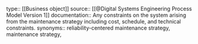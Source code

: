 type:: [[Business object]]
source:: [[@Digital Systems Engineering Process Model Version 1]]
documentation:: Any constraints on the system arising from the maintenance strategy including cost, schedule, and technical constraints.
synonyms:: reliability-centered maintenance strategy, maintenance strategy,
